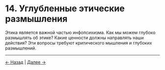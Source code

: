 # 14. Углубленные этические размышления

Этика является важной частью инфопсихизма. Как мы можем глубоко размышлять об этике? Какие ценности должны направлять наши действия? Эти вопросы требуют критического мышления и глубоких размышлений.


---
<div class="navigation-links">
<a href="13_Методология_и_эпистемология.md" class="nav-link prev-link">← Назад</a> | <a href="15_Приложения_и_дополнительная_литература.md" class="nav-link next-link">Далее →</a>
</div>
